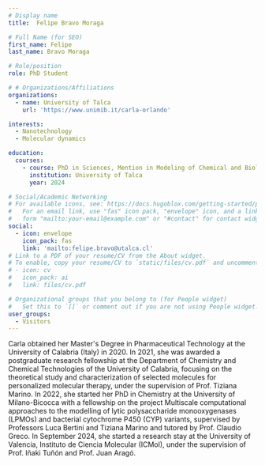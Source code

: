 ```yaml
---
# Display name
title:  Felipe Bravo Moraga

# Full Name (for SEO)
first_name: Felipe 
last_name: Bravo Moraga

# Role/position
role: PhD Student

# # Organizations/Affiliations
organizations:
  - name: University of Talca
    url: 'https://www.unimib.it/carla-orlando'

interests:
  - Nanotechnology
  - Molecular dynamics

education:
  courses:
    - course: PhD in Sciences, Mention in Modeling of Chemical and Biological Systems
      institution: University of Talca
      year: 2024

# Social/Academic Networking
# For available icons, see: https://docs.hugoblox.com/getting-started/page-builder/#icons
#   For an email link, use "fas" icon pack, "envelope" icon, and a link in the
#   form "mailto:your-email@example.com" or "#contact" for contact widget.
social:
  - icon: envelope
    icon_pack: fas
    link: 'mailto:felipe.bravo@utalca.cl'
# Link to a PDF of your resume/CV from the About widget.
# To enable, copy your resume/CV to `static/files/cv.pdf` and uncomment the lines below.
# - icon: cv
#   icon_pack: ai
#   link: files/cv.pdf

# Organizational groups that you belong to (for People widget)
#   Set this to `[]` or comment out if you are not using People widget.
user_groups:
  - Visitors
---
```


Carla obtained her Master's Degree in Pharmaceutical Technology at the University of Calabria (Italy) in 2020. In 2021, she was awarded a postgraduate research fellowship at the Department of Chemistry and Chemical Technologies of the University of Calabria, focusing on the theoretical study and characterization of selected molecules for personalized molecular therapy, under the supervision of Prof. Tiziana Marino. In 2022, she started her PhD in Chemistry at the University of Milano-Bicocca with a fellowship on the project Multiscale computational approaches to the modelling of lytic polysaccharide monooxygenases (LPMOs) and bacterial cytochrome P450 (CYP) variants, supervised by Professors Luca Bertini and Tiziana Marino and tutored by Prof. Claudio Greco. In September 2024, she started a research stay at the University of Valencia, Instituto de Ciencia Molecular (ICMol), under the supervision of Prof. Iñaki Tuñón and Prof. Juan Aragó.
